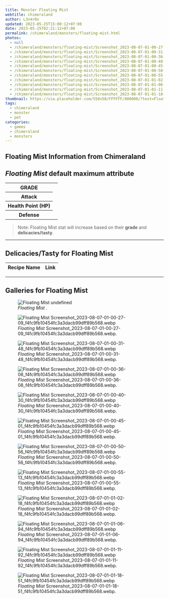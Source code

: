```yaml
---
title: Monster Floating Mist
webtitle: chimeraland
author: L3n4r0x
updated: 2023-05-25T15:00:12+07:00
date: 2023-05-25T02:21:12+07:00
permalink: /chimeraland/monsters/floating-mist.html
photos:
  - null
  - /chimeraland/monsters/floating-mist/Screenshot_2023-08-07-01-00-27-09_f4fc9fb10454fc3a3dacb99dff89b568.webp
  - /chimeraland/monsters/floating-mist/Screenshot_2023-08-07-01-00-31-48_f4fc9fb10454fc3a3dacb99dff89b568.webp
  - /chimeraland/monsters/floating-mist/Screenshot_2023-08-07-01-00-36-08_f4fc9fb10454fc3a3dacb99dff89b568.webp
  - /chimeraland/monsters/floating-mist/Screenshot_2023-08-07-01-00-40-30_f4fc9fb10454fc3a3dacb99dff89b568.webp
  - /chimeraland/monsters/floating-mist/Screenshot_2023-08-07-01-00-45-01_f4fc9fb10454fc3a3dacb99dff89b568.webp
  - /chimeraland/monsters/floating-mist/Screenshot_2023-08-07-01-00-50-56_f4fc9fb10454fc3a3dacb99dff89b568.webp
  - /chimeraland/monsters/floating-mist/Screenshot_2023-08-07-01-00-55-13_f4fc9fb10454fc3a3dacb99dff89b568.webp
  - /chimeraland/monsters/floating-mist/Screenshot_2023-08-07-01-01-02-18_f4fc9fb10454fc3a3dacb99dff89b568.webp
  - /chimeraland/monsters/floating-mist/Screenshot_2023-08-07-01-01-06-94_f4fc9fb10454fc3a3dacb99dff89b568.webp
  - /chimeraland/monsters/floating-mist/Screenshot_2023-08-07-01-01-11-92_f4fc9fb10454fc3a3dacb99dff89b568.webp
  - /chimeraland/monsters/floating-mist/Screenshot_2023-08-07-01-01-18-51_f4fc9fb10454fc3a3dacb99dff89b568.webp
thumbnail: https://via.placeholder.com/550x50/FFFFFF/000000/?text=Floating Mist
tags:
  - chimeraland
  - monster
  - pet
categories:
  - games
  - chimeraland
  - monsters
---
```


<link
  rel="stylesheet"
  href="https://rawcdn.githack.com/dimaslanjaka/Web-Manajemen/870a349/css/bootstrap-5-3-0-alpha3-wrapper.css"
/>
<section id="bootstrap-wrapper">
  <div data-bs-theme="dark">
    <h2>Floating Mist Information from Chimeraland</h2>
    <h2 id="attribute"><i>Floating Mist</i> default maximum attribute</h2>
    <div class="row">
      <div class="col mb-2">
        <div class="card">
          <div class="card-body">
            <table>
              <tr>
                <th>GRADE</th>
                <td><br /></td>
              </tr>
              <tr>
                <th>Attack</th>
                <td></td>
              </tr>
              <tr>
                <th>Health Point (HP)</th>
                <td></td>
              </tr>
              <tr>
                <th>Defense</th>
                <td></td>
              </tr>
            </table>
          </div>
        </div>
      </div>
    </div>
    <blockquote class="bd-callout bd-callout-warning">
      Note: Floating Mist stat will increase based on their <b>grade</b> and
      <b>delicacies/tasty</b>.
    </blockquote>
    <hr />
    <h2 id="delicacies">Delicacies/Tasty for Floating Mist</h2>
    <div class="card">
      <div class="card-body">
        <div class="table-responsive">
          <table class="table table-striped">
            <thead>
              <tr>
                <th>Recipe Name</th>
                <th>Link</th>
              </tr>
            </thead>
            <tbody></tbody>
          </table>
        </div>
      </div>
    </div>
    <hr />
    <div id="gallery">
      <h2>Galleries for Floating Mist</h2>
      <div class="row">
        <div class="col-lg-6 col-12">
          <figure>
            <img
              src="https://www.webmanajemen.com/undefined"
              alt="Floating Mist undefined"
            />
            <figcaption style="word-wrap: break-word">
              <i>Floating Mist</i> .
            </figcaption>
          </figure>
        </div>
        <div class="col-lg-6 col-12">
          <figure>
            <img
              src="https://www.webmanajemen.com/chimeraland/monsters/floating-mist/Screenshot_2023-08-07-01-00-27-09_f4fc9fb10454fc3a3dacb99dff89b568.webp"
              alt="Floating Mist Screenshot_2023-08-07-01-00-27-09_f4fc9fb10454fc3a3dacb99dff89b568.webp"
            />
            <figcaption style="word-wrap: break-word">
              <i>Floating Mist</i>
              Screenshot_2023-08-07-01-00-27-09_f4fc9fb10454fc3a3dacb99dff89b568.webp.
            </figcaption>
          </figure>
        </div>
        <div class="col-lg-6 col-12">
          <figure>
            <img
              src="https://www.webmanajemen.com/chimeraland/monsters/floating-mist/Screenshot_2023-08-07-01-00-31-48_f4fc9fb10454fc3a3dacb99dff89b568.webp"
              alt="Floating Mist Screenshot_2023-08-07-01-00-31-48_f4fc9fb10454fc3a3dacb99dff89b568.webp"
            />
            <figcaption style="word-wrap: break-word">
              <i>Floating Mist</i>
              Screenshot_2023-08-07-01-00-31-48_f4fc9fb10454fc3a3dacb99dff89b568.webp.
            </figcaption>
          </figure>
        </div>
        <div class="col-lg-6 col-12">
          <figure>
            <img
              src="https://www.webmanajemen.com/chimeraland/monsters/floating-mist/Screenshot_2023-08-07-01-00-36-08_f4fc9fb10454fc3a3dacb99dff89b568.webp"
              alt="Floating Mist Screenshot_2023-08-07-01-00-36-08_f4fc9fb10454fc3a3dacb99dff89b568.webp"
            />
            <figcaption style="word-wrap: break-word">
              <i>Floating Mist</i>
              Screenshot_2023-08-07-01-00-36-08_f4fc9fb10454fc3a3dacb99dff89b568.webp.
            </figcaption>
          </figure>
        </div>
        <div class="col-lg-6 col-12">
          <figure>
            <img
              src="https://www.webmanajemen.com/chimeraland/monsters/floating-mist/Screenshot_2023-08-07-01-00-40-30_f4fc9fb10454fc3a3dacb99dff89b568.webp"
              alt="Floating Mist Screenshot_2023-08-07-01-00-40-30_f4fc9fb10454fc3a3dacb99dff89b568.webp"
            />
            <figcaption style="word-wrap: break-word">
              <i>Floating Mist</i>
              Screenshot_2023-08-07-01-00-40-30_f4fc9fb10454fc3a3dacb99dff89b568.webp.
            </figcaption>
          </figure>
        </div>
        <div class="col-lg-6 col-12">
          <figure>
            <img
              src="https://www.webmanajemen.com/chimeraland/monsters/floating-mist/Screenshot_2023-08-07-01-00-45-01_f4fc9fb10454fc3a3dacb99dff89b568.webp"
              alt="Floating Mist Screenshot_2023-08-07-01-00-45-01_f4fc9fb10454fc3a3dacb99dff89b568.webp"
            />
            <figcaption style="word-wrap: break-word">
              <i>Floating Mist</i>
              Screenshot_2023-08-07-01-00-45-01_f4fc9fb10454fc3a3dacb99dff89b568.webp.
            </figcaption>
          </figure>
        </div>
        <div class="col-lg-6 col-12">
          <figure>
            <img
              src="https://www.webmanajemen.com/chimeraland/monsters/floating-mist/Screenshot_2023-08-07-01-00-50-56_f4fc9fb10454fc3a3dacb99dff89b568.webp"
              alt="Floating Mist Screenshot_2023-08-07-01-00-50-56_f4fc9fb10454fc3a3dacb99dff89b568.webp"
            />
            <figcaption style="word-wrap: break-word">
              <i>Floating Mist</i>
              Screenshot_2023-08-07-01-00-50-56_f4fc9fb10454fc3a3dacb99dff89b568.webp.
            </figcaption>
          </figure>
        </div>
        <div class="col-lg-6 col-12">
          <figure>
            <img
              src="https://www.webmanajemen.com/chimeraland/monsters/floating-mist/Screenshot_2023-08-07-01-00-55-13_f4fc9fb10454fc3a3dacb99dff89b568.webp"
              alt="Floating Mist Screenshot_2023-08-07-01-00-55-13_f4fc9fb10454fc3a3dacb99dff89b568.webp"
            />
            <figcaption style="word-wrap: break-word">
              <i>Floating Mist</i>
              Screenshot_2023-08-07-01-00-55-13_f4fc9fb10454fc3a3dacb99dff89b568.webp.
            </figcaption>
          </figure>
        </div>
        <div class="col-lg-6 col-12">
          <figure>
            <img
              src="https://www.webmanajemen.com/chimeraland/monsters/floating-mist/Screenshot_2023-08-07-01-01-02-18_f4fc9fb10454fc3a3dacb99dff89b568.webp"
              alt="Floating Mist Screenshot_2023-08-07-01-01-02-18_f4fc9fb10454fc3a3dacb99dff89b568.webp"
            />
            <figcaption style="word-wrap: break-word">
              <i>Floating Mist</i>
              Screenshot_2023-08-07-01-01-02-18_f4fc9fb10454fc3a3dacb99dff89b568.webp.
            </figcaption>
          </figure>
        </div>
        <div class="col-lg-6 col-12">
          <figure>
            <img
              src="https://www.webmanajemen.com/chimeraland/monsters/floating-mist/Screenshot_2023-08-07-01-01-06-94_f4fc9fb10454fc3a3dacb99dff89b568.webp"
              alt="Floating Mist Screenshot_2023-08-07-01-01-06-94_f4fc9fb10454fc3a3dacb99dff89b568.webp"
            />
            <figcaption style="word-wrap: break-word">
              <i>Floating Mist</i>
              Screenshot_2023-08-07-01-01-06-94_f4fc9fb10454fc3a3dacb99dff89b568.webp.
            </figcaption>
          </figure>
        </div>
        <div class="col-lg-6 col-12">
          <figure>
            <img
              src="https://www.webmanajemen.com/chimeraland/monsters/floating-mist/Screenshot_2023-08-07-01-01-11-92_f4fc9fb10454fc3a3dacb99dff89b568.webp"
              alt="Floating Mist Screenshot_2023-08-07-01-01-11-92_f4fc9fb10454fc3a3dacb99dff89b568.webp"
            />
            <figcaption style="word-wrap: break-word">
              <i>Floating Mist</i>
              Screenshot_2023-08-07-01-01-11-92_f4fc9fb10454fc3a3dacb99dff89b568.webp.
            </figcaption>
          </figure>
        </div>
        <div class="col-lg-6 col-12">
          <figure>
            <img
              src="https://www.webmanajemen.com/chimeraland/monsters/floating-mist/Screenshot_2023-08-07-01-01-18-51_f4fc9fb10454fc3a3dacb99dff89b568.webp"
              alt="Floating Mist Screenshot_2023-08-07-01-01-18-51_f4fc9fb10454fc3a3dacb99dff89b568.webp"
            />
            <figcaption style="word-wrap: break-word">
              <i>Floating Mist</i>
              Screenshot_2023-08-07-01-01-18-51_f4fc9fb10454fc3a3dacb99dff89b568.webp.
            </figcaption>
          </figure>
        </div>
      </div>
    </div>
  </div>
</section>